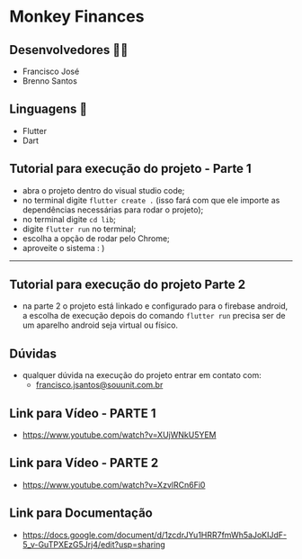 # Monkey Finances


## Desenvolvedores 🧑‍💻

- Francisco José
- Brenno Santos

## Linguagens 📘

- Flutter
- Dart

## Tutorial para execução do projeto - Parte 1

- abra o projeto dentro do visual studio code;
- no terminal digite `flutter create .` (isso fará com que ele importe as dependências necessárias para rodar o projeto);
- no terminal digite `cd lib`;
- digite `flutter run` no terminal;
- escolha a opção de rodar pelo Chrome;
- aproveite o sistema : )

---

## Tutorial para execução do projeto Parte 2

- na parte 2 o projeto está linkado e configurado para o firebase android, a escolha de execução depois do comando `flutter run` precisa ser de um aparelho android seja virtual ou físico.

## Dúvidas

- qualquer dúvida na execução do projeto entrar em contato com:
  - francisco.jsantos@souunit.com.br

## Link para Vídeo - PARTE 1

- https://www.youtube.com/watch?v=XUjWNkU5YEM

## Link para Vídeo - PARTE 2

- https://www.youtube.com/watch?v=XzvlRCn6Fi0

## Link para Documentação

- https://docs.google.com/document/d/1zcdrJYu1HRR7fmWh5aJoKIJdF-5_v-GuTPXEzG5Jrj4/edit?usp=sharing
